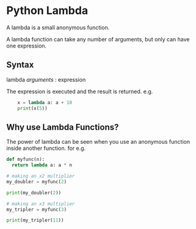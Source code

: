# Python Lambda

A lambda is a small anonymous function.

A lambda function can take any number of arguments, but only can have one expression.

## Syntax

lambda *arguments* : expression

The expression is executed and the result is returned.
e.g.

```python
    x = lambda a: a + 10
    print(x(5))
```

## Why use Lambda Functions?

The power of lambda can be seen when you use an anonymous function inside another function.
for e.g. 

```python
def myfunc(n):
  return lambda a: a * n

# making an x2 multiplier
my_doubler = myfunc(2)

print(my_doubler(2)) 

# making an x3 multiplier
my_tripler = myfunc(3)

print(my_tripler(11))
```



